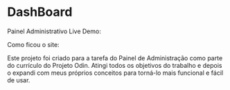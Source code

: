 # DashBoard
Painel Administrativo
Live Demo: 

Como ficou o site:

Este projeto foi criado para a tarefa do Painel de Administração como parte do currículo do Projeto Odin. Atingi todos os objetivos do trabalho e depois o expandi com meus próprios conceitos para torná-lo mais funcional e fácil de usar.
